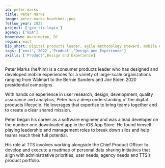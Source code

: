```yaml
---
id: peter-marks
title: Peter Marks
image: peter-marks-headshot.jpeg
fellow_year: 2022
project: ['gsa-tts-login']
agency: ["GSA"]
hometown: Washington, DC 
region: east
bio_short: Digital products leader, agile methodology steward, mobile engineering expert.
tags: ['east','2022','Product','Design_And_Experience']
skills: ['Product',Design and Experience]
---
```


Peter Marks (he/him) is a consumer products leader who has designed and developed mobile experiences for a variety of large-scale organizations ranging from Walmart to the Bernie Sanders and Joe Biden 2020 presidential campaigns.

With hands on experience in user research, design, development, quality assurance and analytics, Peter has a deep understanding of the digital products lifecycle. He leverages that expertise to bring teams together and to create a clear shared mission.

Peter began his career as a software engineer and was a lead developer on the number one downloaded app in the iOS App Store. He found himself playing leadership and management roles to break down silos and help teams reach their full potential.

His role at TTS involves working alongside the Chief Product Officer to develop and execute a roadmap of personal data sharing initiatives that align with administrative priorities, user needs, agency needs and TTS’s product portfolio.